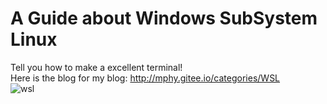 # A Guide about Windows SubSystem Linux   
Tell you how to make a excellent terminal!  
Here is the blog for my blog: http://mphy.gitee.io/categories/WSL  
![wsl](https://s1.ax1x.com/2020/08/27/dhlQgK.png)

